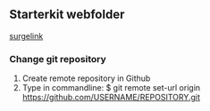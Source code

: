 ## Starterkit webfolder

[surgelink](https://pineapple-garden.surge.sh)

### Change git repository

1. Create remote repository in Github
2. Type in commandline:
   $ git remote set-url origin https://github.com/USERNAME/REPOSITORY.git
